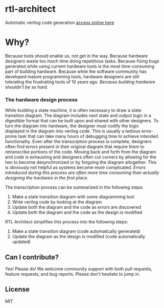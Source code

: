 # rtl-architect
Automatic verilog code generation
[access online here](https://colter5991.github.io/rtl-architect/)

# Why?

Because tools should enable us, not get in the way.
Because hardware designers waste too much time doing repetitious tasks.
Because fixing bugs generated while using current hardware tools is the most time-consuming part of building hardware.
Because while the software community has developed mature programming tools, hardware designers are still tolerating the frustrating tools of 10 years ago.
*Because building hardware shouldn't be so hard.*

### The hardware design process

While building a state machine, it is often necessary to draw a state transition diagram. The diagram includes next state and output logic in a digestible format that can be built upon and shared with other designers. To turn the diagram into hardware, the designer must codify the logic displayed in the diagram into verilog code. This is usually a tedious error-prone task that can take many hours of debugging time to achieve intended functionality. Even after the transcription process is complete, designers often find errors present in their original diagram that require them to retranscribe portions of the code. Moving back and forth from the diagram and code is exhausting and designers often cut corners by allowing for the two to become desynchronized or by forgoing the diagram altogether. This is obviously not helpful as systems become more complicated. *Errors introduced during this process are often more time consuming than actually designing the hardware in the first place.*

The transcription process can be summarized in the following steps:

1. Make a state transition diagram with some diagramming tool
2. Write verilog code by looking at the diagram
3. Update both the diagram and the code as errors are discovered
4. Update both the diagram and the code as the design is modified

RTL Architect simplifies this process into the following steps:

1. Make a state transition diagram (code automatically generated)
2. Update the diagram as the design is modified (code automatically updated)

## Can I contribute?

Yes! Please do! We welcome community support with both pull requests, feature requests, and bug reports. Please don't hesitate to jump in.

## License

MIT
